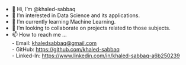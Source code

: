 - 👋 Hi, I’m @khaled-sabbaq
- 👀 I’m interested in Data Science and its applications.
- 🌱 I’m currently learning Machine Learning.
- 💞️ I’m looking to collaborate on projects related to those subjects.
- 📫 How to reach me ...
      <br>- Email: khaledsabbaq@gmail.com
      <br>- GitHub: https://github.com/khaled-sabbaq
      <br>- Linked-In: https://www.linkedin.com/in/khaled-sabbaq-a6b250239

<!---
khaled-sabbaq/khaled-sabbaq is a ✨ special ✨ repository because its `README.md` (this file) appears on your GitHub profile.
You can click the Preview link to take a look at your changes.
--->
